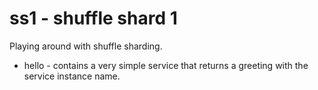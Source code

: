 # ss1 - shuffle shard 1

Playing around with shuffle sharding.

* hello - contains a very simple service that returns a greeting with the service instance name.
